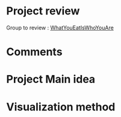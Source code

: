 # Project review

Group to review : [WhatYouEatIsWhoYouAre](https://github.com/Jboulery/wyeiwya)

# Comments

# Project Main idea
# Visualization method
